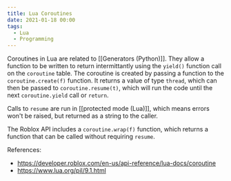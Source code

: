 ```yaml
---
title: Lua Coroutines
date: 2021-01-18 00:00
tags:
  - Lua
  - Programming
---
```


Coroutines in Lua are related to [[Generators (Python)]]. They allow a function to be written to return intermittantly using the `yield()` function call on the `coroutine` table. The coroutine is created by passing a function to the `coroutine.create(f)` function. It returns a value of type `thread`, which can then be passed to   `coroutine.resume(t)`, which will run the code until the next `coroutine.yield` call or `return`.

Calls to `resume` are run in [[protected mode (Lua)]], which means errors won't be raised, but returned as a string to the caller.

The Roblox API includes a `coroutine.wrap(f)` function, which returns a function that can be called without requiring `resume`.

References:

* https://developer.roblox.com/en-us/api-reference/lua-docs/coroutine
* https://www.lua.org/pil/9.1.html